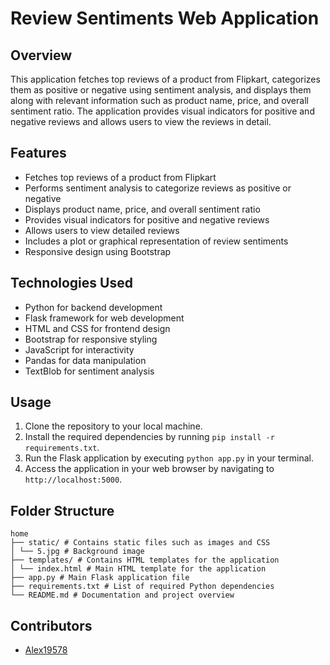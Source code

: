 # Review Sentiments Web Application

## Overview

This application fetches top reviews of a product from Flipkart, categorizes them as positive or negative using sentiment analysis, and displays them along with relevant information such as product name, price, and overall sentiment ratio. The application provides visual indicators for positive and negative reviews and allows users to view the reviews in detail.

## Features

- Fetches top reviews of a product from Flipkart
- Performs sentiment analysis to categorize reviews as positive or negative
- Displays product name, price, and overall sentiment ratio
- Provides visual indicators for positive and negative reviews
- Allows users to view detailed reviews
- Includes a plot or graphical representation of review sentiments
- Responsive design using Bootstrap

## Technologies Used

- Python for backend development
- Flask framework for web development
- HTML and CSS for frontend design
- Bootstrap for responsive styling
- JavaScript for interactivity
- Pandas for data manipulation
- TextBlob for sentiment analysis

## Usage

1. Clone the repository to your local machine.
2. Install the required dependencies by running `pip install -r requirements.txt`.
3. Run the Flask application by executing `python app.py` in your terminal.
4. Access the application in your web browser by navigating to `http://localhost:5000`.

## Folder Structure
```
home
├── static/ # Contains static files such as images and CSS
│ └── 5.jpg # Background image
├── templates/ # Contains HTML templates for the application
│ └── index.html # Main HTML template for the application
├── app.py # Main Flask application file
├── requirements.txt # List of required Python dependencies
└── README.md # Documentation and project overview
```
## Contributors

- [Alex19578](https://github.com/Alex19578)
